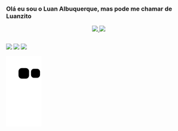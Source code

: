 ### Olá eu sou o Luan Albuquerque, mas pode me chamar de Luanzito

<div align="center">
  <a href="https://github.com/Luanzitoa">
  <img height="140em" src="https://github-readme-stats.vercel.app/api?username=Luanzitoa&show_icons=true&include_all_commits=true&count_private=true&bg_color=000000&text_color=ffffff&title_color=cf0e0e&icon_color=ff0000"/>
  <img height="140em" src="https://github-readme-stats.vercel.app/api/top-langs/?username=Luanzitoa&layout=compact&langs_count=7&&bg_color=000000&text_color=ffffff&title_color=cf0e0e&icon_color=ff0000"/>
</div>
 
 <!--
<div style="display: inline_block"><br>
  <img align="center" alt="Rafa-Js" height="30" width="40" src="https://raw.githubusercontent.com/devicons/devicon/master/icons/javascript/javascript-plain .svg">
  <img align="center" alt="Rafa-Ts" height="30" width="40" src="https://raw.githubusercontent.com/devicons/devicon/master/icons/typescript/typescript-plain .svg">
  <img align="center" alt="Rafa-React" height="30" width="40" src="https://raw.githubusercontent.com/devicons/devicon/master/icons/react/react-original .svg">
  <img align="center" alt="Rafa-HTML" height="30" width="40" src="https://raw.githubusercontent.com/devicons/devicon/master/icons/html5/html5-original .svg">
  <img align="center" alt="Rafa-CSS" height="30" width="40" src="https://raw.githubusercontent.com/devicons/devicon/master/icons/css3/css3-original .svg">
  <img align="center" alt="Rafa-Python" height="30" width="40" src="https://raw.githubusercontent.com/devicons/devicon/master/icons/python/python-original .svg">
  <img align="center" alt="Rafa-Csharp" height="30" width="40" src="https://raw.githubusercontent.com/devicons/devicon/master/icons/csharp/csharp-original .svg">
</div>
-->
  
  ##
 
<div>
  <a height="50" width="20" href="https://www.instagram.com/luanzitoa" target="_blank"><img src="https://img.shields.io/badge/Instagram-E4405F?style=for-the-badge&logo=instagram&logoColor=white" target="_blank"></a>
  <a height="50" width="20" href = "mailto:luanlimaalbuquerque.la@gmail.com"><img src="https://img.shields.io/badge/-Gmail-%23333?style=for-the-badge&logo=gmail&logoColor=white" destino ="_blank"></a>
  <a height="50" width="20" href="https://www.linkedin.com/in/luan-albuquerque-0b591a233" target="_blank"><img src="https://img.shields.io/badge/LinkedIn-0077B5?style=for-the-badge&logo=linkedin&logoColor=white" target="_blank"></a>
 
  ![Animação de cobra](https://github.com/Luanzitoa/Luanzitoa/blob/output/github-contribution-grid-snake.svg)
 
</div>

<!--
**Luanzitoa/Luanzitoa** is a ✨ _special_ ✨ repository because its `README.md` (this file) appears on your GitHub profile.

Here are some ideas to get you started:

- 🔭 I’m currently working on ...
- 🌱 I’m currently learning ...
- 👯 I’m looking to collaborate on ...
- 🤔 I’m looking for help with ...
- 💬 Ask me about ...
- 📫 How to reach me: ...
- 😄 Pronouns: ...
- ⚡ Fun fact: ...
-->
